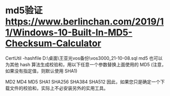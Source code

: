# md5验证 https://www.berlinchan.com/2019/11/Windows-10-Built-In-MD5-Checksum-Calculator

CertUtil -hashfile D:\桌面\王亚光vos备份\vos3000_21-10-08.sql md5
也可以为其他 hash 算法生成校验和，用以下任意一个参数替换上面使用的 MD5 (注意，如果没有指定值，则默认使用 SHA1)

MD2
MD4
MD5
SHA1
SHA256
SHA384
SHA512
因此，如果您只是确定一个下载文件的校验和，实际上不必安装另外的实用工具。
